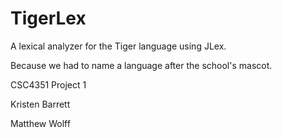 # TigerLex
A lexical analyzer for the Tiger language using JLex.

Because we had to name a language after the school's mascot.

CSC4351 Project 1

Kristen Barrett

Matthew Wolff
